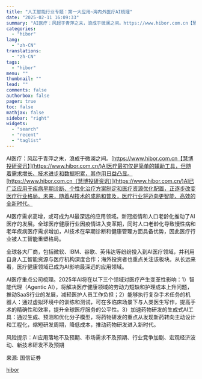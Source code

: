 ```yaml
---
title: "人工智能行业专题：第一大应用~海内外医疗AI梳理"
date: "2025-02-11 16:09:33"
summary: "AI医疗：风起于青萍之末，浪成于微澜之间。https://www.hibor.com.cn【慧..."
categories:
  - "hibor"
lang:
  - "zh-CN"
translations:
  - "zh-CN"
tags:
  - "hibor"
menu: ""
thumbnail: ""
lead: ""
comments: false
authorbox: false
pager: true
toc: false
mathjax: false
sidebar: "right"
widgets:
  - "search"
  - "recent"
  - "taglist"
---
```


AI医疗：风起于青萍之末，浪成于微澜之间。[https://www.hibor.com.cn【慧博投研资讯】](https://www.hibor.com.cn/)AI医疗最初仅是简单的辅助工具，但随着需求增长、技术进步和数据积累，其作用日益凸显。[https://www.hibor.com.cn（慧博投研资讯）](https://www.hibor.com.cn/)AI已广泛应用于疾病早期诊断、个性化治疗方案制定和医疗资源优化配置，正逐步改变医疗行业格局。未来，随着AI技术的成熟和普及，医疗行业将迈向更智能、高效的全新时代。

AI医疗需求高增，或可成为AI最深远的应用领域。新冠疫情和人口老龄化推动了AI医疗的发展。全球医疗健康行业因疫情进入变革期，同时人口老龄化导致慢性病和老年疾病医疗需求增加，AI技术在早期诊断和健康管理方面具备优势，因此医疗行业被人工智能重塑格局。

全球各大厂商，包括微软、IBM、谷歌、英伟达等纷纷投入到AI医疗领域，并利用自身人工智能资源与医疗机构深度合作；海外投资者也重点关注该板块。从长远来看，医疗健康领域已成为AI影响最深远的应用领域。

AI医疗重点公司梳理。2025年AI将在以下三个领域对医疗产生变革性影响：1）智能代理（Agentic AI），将解决医疗健康领域的劳动力短缺和护理成本上升问题，推动SaaS行业的发展，减轻医护人员工作负担；2）能够执行复杂手术任务的机器人：通过虚拟环境中的训练和测试，可在多临床场景下与人类医生写作，提高手术的精确性和效率，提升全球医疗服务的公平性。3）加速药物研发的生成式AI工具：通过生成、预测和优化分子模型，将药物研发的重点从发现新药转向主动设计和工程化，缩短研发周期，降低成本，推动药物研发进入新时代。

风险提示：AI应用落地不及预期、市场需求不及预期、行业竞争加剧、宏观经济波动、新技术研发不及预期

来源: 国信证券

[hibor](https://www.hibor.com.cn/data/9f2d0c37c45dd589dc5b77ab8f5783a6.html)
